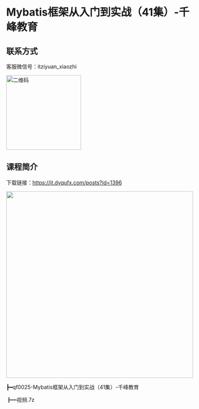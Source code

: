 # Mybatis框架从入门到实战（41集）-千峰教育

## 联系方式

客服微信号：itziyuan_xiaozhi

<img src="https://ziyuanyun.oss-cn-guangzhou.aliyuncs.com/common/20240614073449/666b82192834a.jpg" width="200" height="200" alt="二维码">

## 课程简介

下载链接：https://it.dyqufx.com/posts?id=1396

<img src="https://ziyuanyun.oss-cn-guangzhou.aliyuncs.com/yun/20240515153925/664466ada2c6e.jpg" width="500" alt="">

  ┣━qf0025-Mybatis框架从入门到实战（41集）-千峰教育

 ┣━视频.7z

  